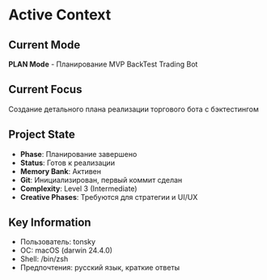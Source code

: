 # Active Context

## Current Mode
**PLAN Mode** - Планирование MVP BackTest Trading Bot

## Current Focus
Создание детального плана реализации торгового бота с бэктестингом

## Project State
- **Phase**: Планирование завершено
- **Status**: Готов к реализации
- **Memory Bank**: Активен
- **Git**: Инициализирован, первый коммит сделан
- **Complexity**: Level 3 (Intermediate)
- **Creative Phases**: Требуются для стратегии и UI/UX

## Key Information
- Пользователь: tonsky
- ОС: macOS (darwin 24.4.0)
- Shell: /bin/zsh
- Предпочтения: русский язык, краткие ответы
